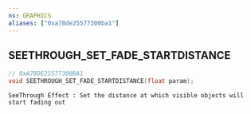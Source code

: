 ```yaml
---
ns: GRAPHICS
aliases: ["0xa78de25577300ba1"]
---
```

## SEETHROUGH_SET_FADE_STARTDISTANCE

```c
// 0xA78DE25577300BA1
void SEETHROUGH_SET_FADE_STARTDISTANCE(float param);
```

```
SeeThrough Effect : Set the distance at which visible objects will start fading out
```
